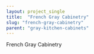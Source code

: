 ```yaml
---
layout: project_single
title:  "French Gray Cabinetry"
slug: "french-gray-cabinetry"
parent: "gray-kitchen-cabinets"
---
```

French Gray Cabinetry